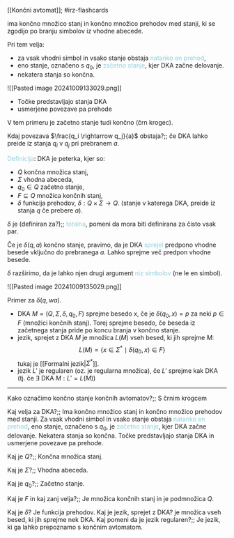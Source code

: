 [[Končni avtomat]]; #irz-flashcards 

ima končno množico stanj in končno množico prehodov med stanji, ki se zgodijo po branju simbolov iz vhodne abecede.

Pri tem velja:
- za vsak vhodni simbol in vsako stanje obstaja <font color="#92cddc">natanko en prehod</font>,
- eno stanje, označeno s $q_0$, je <font color="#92cddc">začetno stanje</font>, kjer DKA začne delovanje.
- nekatera stanja so končna.

![[Pasted image 20241009133029.png]]

- Točke predstavljajo stanja DKA
- usmerjene povezave pa prehode

V tem primeru je začetno stanje tudi končno (črn krogec).

Kdaj povezava $\frac{q_i \rightarrow q_j}{a}$ obstaja?;; če DKA lahko preide iz stanja $q_i$ v $q_j$ pri prebranem $a$.
<!--SR:!2024-10-16,4,270-->

<font color="#92cddc">Definicija</font>: DKA je peterka, kjer so:
- $Q$ končna množica stanj,
- $\Sigma$ vhodna abeceda,
- $q_0 \in Q$ začetno stanje,
- $F \subseteq Q$ množica končnih stanj,
- $\delta$ funkcija prehodov, $\delta : Q \times \Sigma \rightarrow Q$. (stanje v katerega DKA, preide iz stanja $q$ če prebere $a$).

$\delta$ je (definiran za?);; <font color="#92cddc">totalna</font>, pomeni da mora biti definirana za čisto vsak par.

Če je $\delta(q,a)$ končno stanje, pravimo, da je DKA <font color="#92cddc">sprejel</font> predpono vhodne besede vključno do prebranega $a$. Lahko sprejme več predpon vhodne besede.

$\delta$ razširimo, da je lahko njen drugi argument <font color="#92cddc">niz simbolov</font> (ne le en simbol). 

![[Pasted image 20241009135029.png]]

Primer za $\delta(q, wa)$.

- DKA $M = (Q, \Sigma, \delta, q_0, F)$ sprejme besedo x, če je $\delta(q_0, x) = p$ za neki $p \in F$ (množici končnih stanj). Torej sprejme besedo, če beseda iz začetnega stanja pride po koncu branja v končno stanje.
- jezik, sprejet z DKA $M$ je množica $L(M)$ vseh besed, ki jih sprejme $M$: $$L(M) = \{x \in \Sigma^* \mid \delta(q_0, x)\in F\}$$ tukaj je [[Formalni jezik|$\Sigma^*$]].
- jezik $L'$ je regularen (oz. je regularna množica), če $L'$ sprejme kak DKA (tj. če $\exists$ DKA $M : L'  = L(M)$)

---
Kako označimo končno stanje končnih avtomatov?;; S črnim krogcem
<!--SR:!2024-10-16,4,270-->
Kaj velja za DKA?;; Ima končno množico stanj in končno množico prehodov med stanji. Za vsak vhodni simbol in vsako stanje obstaja <font color="#92cddc">natanko en prehod</font>, eno stanje, označeno s $q_0$, je <font color="#92cddc">začetno stanje</font>, kjer DKA začne delovanje. Nekatera stanja so končna. Točke predstavljajo stanja DKA in usmerjene povezave pa prehode.
<!--SR:!2024-10-16,2,230-->
Kaj je $Q$?;; Končna množica stanj.
<!--SR:!2024-10-16,4,270-->
Kaj je $\Sigma$?;; Vhodna abeceda.
<!--SR:!2024-10-16,1,190-->
Kaj je $q_0$?;; Začetno stanje.
<!--SR:!2024-10-16,4,270-->
Kaj je $F$ in kaj zanj velja?;; Je množica končnih stanj in je podmnožica $Q$.
<!--SR:!2024-10-26,11,270-->
Kaj je $\delta$? Je funkcija prehodov. 
Kaj je jezik, sprejet z DKA? je množica vseh besed, ki jih sprejme nek DKA.
Kaj pomeni da je jezik regularen?;; Je jezik, ki ga lahko prepoznamo s končnim avtomatom.
<!--SR:!2024-10-16,2,230-->